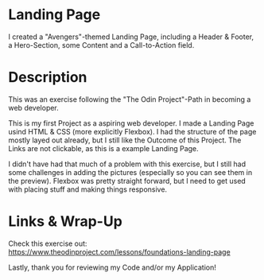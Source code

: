 # Landing Page
I created a "Avengers"-themed Landing Page, including a Header & Footer, a Hero-Section, some Content and a Call-to-Action field.

# Description
This was an exercise following the "The Odin Project"-Path in becoming a web developer.

This is my first Project as a aspiring web developer. I made a Landing Page usind HTML & CSS (more explicitly Flexbox). I had the structure of the page mostly layed out already, but I still like the Outcome of this Project. The Links are not clickable, as this is a example Landing Page.

I didn't have had that much of a problem with this exercise, but I still had some challenges in adding the pictures (especially so you can see them in the preview). Flexbox was pretty straight forward, but I need to get used with placing stuff and making things responsive.

# Links & Wrap-Up
Check this exercise out: https://www.theodinproject.com/lessons/foundations-landing-page

Lastly, thank you for reviewing my Code and/or my Application!
